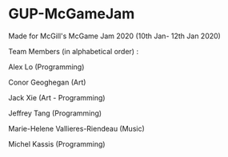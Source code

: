 # GUP-McGameJam

Made for McGill's McGame Jam 2020 (10th Jan- 12th Jan 2020)

Team Members (in alphabetical order) :

Alex Lo (Programming)

Conor Geoghegan (Art)

Jack Xie (Art - Programming)

Jeffrey Tang (Programming)

Marie-Helene Vallieres-Riendeau (Music)

Michel Kassis (Programming)
